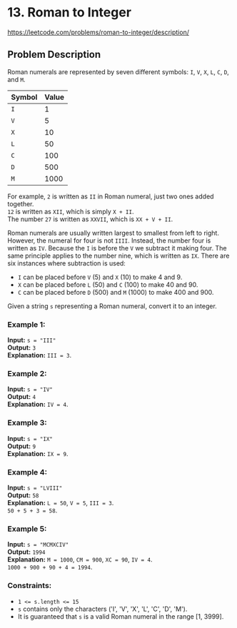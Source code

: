 # 13. Roman to Integer

https://leetcode.com/problems/roman-to-integer/description/

## Problem Description

Roman numerals are represented by seven different symbols: `I`, `V`, `X`, `L`, `C`, `D`, and `M`.

| Symbol | Value |
|--------|-------|
| `I`    | 1     |
| `V`    | 5     |
| `X`    | 10    |
| `L`    | 50    |
| `C`    | 100   |
| `D`    | 500   |
| `M`    | 1000  |

For example, `2` is written as `II` in Roman numeral, just two ones added together.  
`12` is written as `XII`, which is simply `X + II`.  
The number `27` is written as `XXVII`, which is `XX + V + II`.

Roman numerals are usually written largest to smallest from left to right. However, the numeral for four is not `IIII`. Instead, the number four is written as `IV`. Because the `I` is before the `V` we subtract it making four. The same principle applies to the number nine, which is written as `IX`. There are six instances where subtraction is used:

- `I` can be placed before `V` (5) and `X` (10) to make 4 and 9.
- `X` can be placed before `L` (50) and `C` (100) to make 40 and 90.
- `C` can be placed before `D` (500) and `M` (1000) to make 400 and 900.

Given a string `s` representing a Roman numeral, convert it to an integer.

### Example 1:
**Input:** `s = "III"`  
**Output:** `3`  
**Explanation:** `III = 3`.

### Example 2:
**Input:** `s = "IV"`  
**Output:** `4`  
**Explanation:** `IV = 4`.

### Example 3:
**Input:** `s = "IX"`  
**Output:** `9`  
**Explanation:** `IX = 9`.

### Example 4:
**Input:** `s = "LVIII"`  
**Output:** `58`  
**Explanation:** `L = 50`, `V = 5`, `III = 3`.  
`50 + 5 + 3 = 58`.

### Example 5:
**Input:** `s = "MCMXCIV"`  
**Output:** `1994`  
**Explanation:** `M = 1000`, `CM = 900`, `XC = 90`, `IV = 4`.  
`1000 + 900 + 90 + 4 = 1994`.

### Constraints:
- `1 <= s.length <= 15`
- `s` contains only the characters ('I', 'V', 'X', 'L', 'C', 'D', 'M').
- It is guaranteed that `s` is a valid Roman numeral in the range [1, 3999].